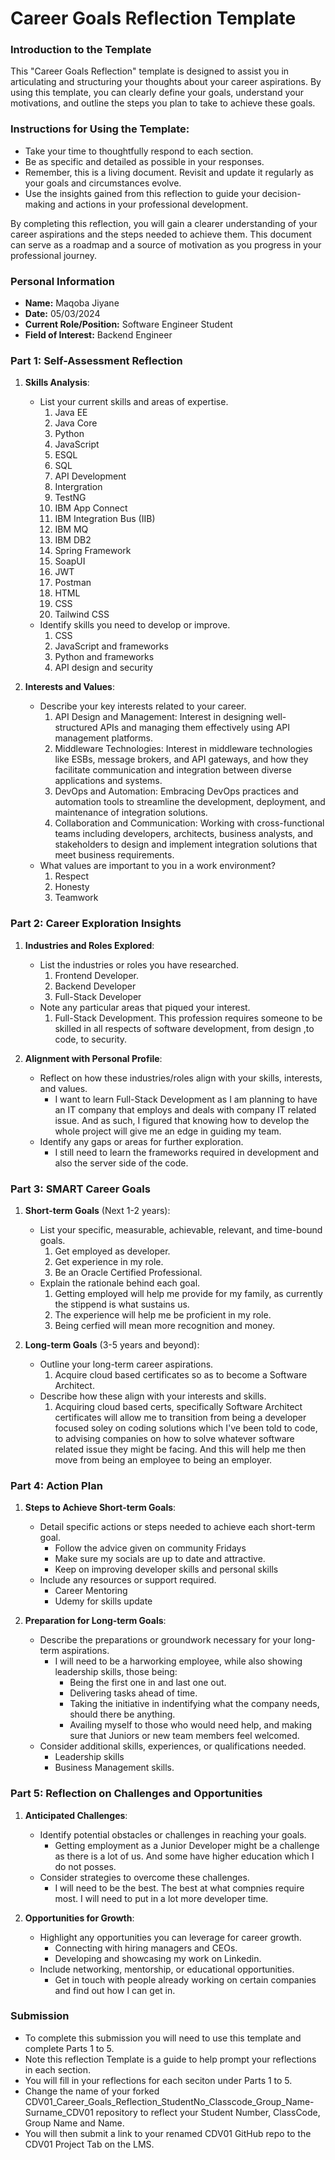 
# Career Goals Reflection Template

### Introduction to the Template

This "Career Goals Reflection" template is designed to assist you in articulating and structuring your thoughts about your career aspirations. By using this template, you can clearly define your goals, understand your motivations, and outline the steps you plan to take to achieve these goals.

### Instructions for Using the Template:

- Take your time to thoughtfully respond to each section.
- Be as specific and detailed as possible in your responses.
- Remember, this is a living document. Revisit and update it regularly as your goals and circumstances evolve.
- Use the insights gained from this reflection to guide your decision-making and actions in your professional development.

By completing this reflection, you will gain a clearer understanding of your career aspirations and the steps needed to achieve them. This document can serve as a roadmap and a source of motivation as you progress in your professional journey.

### Personal Information

- **Name:** Maqoba Jiyane
- **Date:** 05/03/2024
- **Current Role/Position:** Software Engineer Student
- **Field of Interest:** Backend Engineer

### Part 1: Self-Assessment Reflection

1. **Skills Analysis**:
    
    - List your current skills and areas of expertise.
        1. Java EE
        2. Java Core
        3. Python
        4. JavaScript
        5. ESQL
        6. SQL
        7. API Development
        8. Intergration
        9. TestNG
        10. IBM App Connect
        11. IBM Integration Bus (IIB)
        12. IBM MQ
        13. IBM DB2
        14. Spring Framework
        15. SoapUI
        16. JWT
        17. Postman
        18. HTML
        19. CSS
        20. Tailwind CSS
    - Identify skills you need to develop or improve.
        1. CSS
        2. JavaScript and frameworks
        3. Python and frameworks
        4. API design and security
2. **Interests and Values**:
    
    - Describe your key interests related to your career.
        1. API Design and Management: Interest in designing well-structured APIs and managing them effectively using API management platforms.
        2. Middleware Technologies: Interest in middleware technologies like ESBs, message brokers, and API gateways, and how they facilitate communication and integration between diverse applications and systems.
        3. DevOps and Automation: Embracing DevOps practices and automation tools to streamline the development, deployment, and maintenance of integration solutions.
        4. Collaboration and Communication: Working with cross-functional teams including developers, architects, business analysts, and stakeholders to design and implement integration solutions that meet business requirements.
    - What values are important to you in a work environment?
        1. Respect
        2. Honesty
        3. Teamwork

### Part 2: Career Exploration Insights

1. **Industries and Roles Explored**:
    
    - List the industries or roles you have researched.
        1. Frontend Developer.
        2. Backend Developer
        3. Full-Stack Developer
    - Note any particular areas that piqued your interest.
        1. Full-Stack Development. This profession requires someone to be skilled in all respects of software development, from design ,to code, to security.
2. **Alignment with Personal Profile**:
    
    - Reflect on how these industries/roles align with your skills, interests, and values.
        - I want to learn Full-Stack Development as I am planning to have an IT company that employs and deals with company IT related issue. And as such, I figured that knowing how to develop the whole project will give me an edge in guiding my team.
    - Identify any gaps or areas for further exploration.
        - I still need to learn the frameworks required in development and also the server side of the code.

### Part 3: SMART Career Goals

1. **Short-term Goals** (Next 1-2 years):
    
    - List your specific, measurable, achievable, relevant, and time-bound goals.
        1. Get employed as developer.
        2. Get experience in my role.
        3. Be an Oracle Certified Professional.
    - Explain the rationale behind each goal.
        1. Getting employed will help me provide for my family, as currently the stippend is what sustains us.
        2. The experience will help me be proficient in my role.
        3. Being cerfied will mean more recognition and money.
2. **Long-term Goals** (3-5 years and beyond):
    
    - Outline your long-term career aspirations.
        1. Acquire cloud based certificates so as to become a Software Architect.
    - Describe how these align with your interests and skills.
        1. Acquiring cloud based certs, specifically Software Architect certificates will allow me to transition from being a developer focused soley on coding solutions which I've been told to code, to advising companies on how to solve whatever software related issue they might be facing. And this will help me then move from being an employee to being an employer.

### Part 4: Action Plan

1. **Steps to Achieve Short-term Goals**:
    
    - Detail specific actions or steps needed to achieve each short-term goal.
        - Follow the advice given on community Fridays
        - Make sure my socials are up to date and attractive.
        - Keep on improving developer skills and personal skills
    - Include any resources or support required.
        - Career Mentoring
        - Udemy for skills update
2. **Preparation for Long-term Goals**:
    
    - Describe the preparations or groundwork necessary for your long-term aspirations.
        - I will need to be a harworking employee, while also showing leadership skills, those being:
            - Being the first one in and last one out.
            - Delivering tasks ahead of time.
            - Taking the initiative in indentifying what the company needs, should there be anything.
            - Availing myself to those who would need help, and making sure that Juniors or new team members feel welcomed.
    - Consider additional skills, experiences, or qualifications needed.
        - Leadership skills
        - Business Management skills.

### Part 5: Reflection on Challenges and Opportunities

1. **Anticipated Challenges**:
    
    - Identify potential obstacles or challenges in reaching your goals.
        - Getting employment as a Junior Developer might be a challenge as there is a lot of us. And some have higher education which I do not posses.
    - Consider strategies to overcome these challenges.
        - I will need to be the best. The best at what compnies require most. I will need to put in a lot more developer time.
2. **Opportunities for Growth**:
    
    - Highlight any opportunities you can leverage for career growth.
        - Connecting with hiring managers and CEOs.
        - Developing and showcasing my work on Linkedin.
    - Include networking, mentorship, or educational opportunities.
        - Get in touch with people already working on certain companies and find out how I can get in.

### Submission

- To complete this submission you will need to use this template and complete Parts 1 to 5.
- Note this reflection Template is a guide to help prompt your reflections in each section.
- You will fill in your reflections for each seciton under Parts 1 to 5.
- Change the name of your forked CDV01_Career_Goals_Reflection_StudentNo_Classcode_Group_Name-Surname_CDV01 repository to reflect your Student Number, ClassCode, Group Name and Name.
- You will then submit a link to your renamed CDV01 GitHub repo to the CDV01 Project Tab on the LMS.


